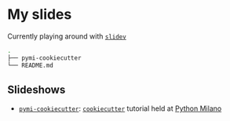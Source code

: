 # My slides

Currently playing around with [`slidev`](https://github.com/slidevjs/slidev)

```bash
.
├── pymi-cookiecutter
└── README.md
```

## Slideshows

* [`pymi-cookiecutter`](https://www.eventbrite.com/e/double-feature-decoratori-cookiecutter-tickets-433530370007?aff=ebdsoporgprofile): [`cookiecutter`](https://www.cookiecutter.io/) tutorial held at [Python Milano](http://milano.python.it/)
